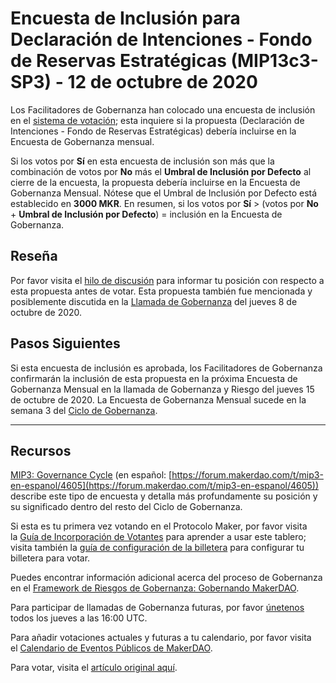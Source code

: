 # Encuesta de Inclusión para Declaración de Intenciones **- Fondo de Reservas Estratégicas (MIP13c3-SP3) - 12 de octubre de 2020**

Los Facilitadores de Gobernanza han colocado una encuesta de inclusión en el [sistema de votación](https://vote.makerdao.com/polling); esta inquiere si la propuesta (Declaración de Intenciones - Fondo de Reservas Estratégicas) debería incluirse en la Encuesta de Gobernanza mensual.

Si los votos por **Sí** en esta encuesta de inclusión son más que la combinación de votos por **No** más el **Umbral de Inclusión por Defecto** al cierre de la encuesta, la propuesta debería incluirse en la Encuesta de Gobernanza Mensual. Nótese que el Umbral de Inclusión por Defecto está establecido en **3000 MKR**. En resumen, si los votos por **Sí** > (votos por **No** + **Umbral de Inclusión por Defecto**) = inclusión en la Encuesta de Gobernanza.

## **Reseña**

Por favor visita el [hilo de discusión](https://forum.makerdao.com/t/mip13c3-sp3-declaration-of-intent-strategic-reserves-fund-srf/3765) para informar tu posición con respecto a esta propuesta antes de votar. Esta propuesta también fue mencionada y posiblemente discutida en la [Llamada de Gobernanza](https://forum.makerdao.com/t/agenda-discussion-scientific-governance-and-risk-113-thursday-october-8-16-00-utc/4505) del jueves 8 de octubre de 2020.

## Pasos Siguientes

Si esta encuesta de inclusión es aprobada, los Facilitadores de Gobernanza confirmarán la inclusión de esta propuesta en la próxima Encuesta de Gobernanza Mensual en la llamada de Gobernanza y Riesgo del jueves 15 de octubre de 2020. La Encuesta de Gobernanza Mensual sucede en la semana 3 del [Ciclo de Gobernanza](https://github.com/makerdao/mips/blob/Accepted/MIP3/mip3.md).

---

## **Recursos**

[MIP3: Governance Cycle](https://github.com/makerdao/mips/blob/Accepted/MIP3/mip3.md) (en español: [https://forum.makerdao.com/t/mip3-en-espanol/4605](https://forum.makerdao.com/t/mip3-en-espanol/4605)) describe este tipo de encuesta y detalla más profundamente su posición y su significado dentro del resto del Ciclo de Gobernanza.

Si esta es tu primera vez votando en el Protocolo Maker, por favor visita la [Guía de Incorporación de Votantes](https://community-development.makerdao.com/onboarding/voter-onboarding) para aprender a usar este tablero; visita también la [guía de configuración de la billetera](https://community-development.makerdao.com/en/learn/governance/voting-setup/) para configurar tu billetera para votar.

Puedes encontrar información adicional acerca del proceso de Gobernanza en el [Framework de Riesgos de Gobernanza: Gobernando MakerDAO](https://community-development.makerdao.com/governance/governance-risk-framework).

Para participar de llamadas de Gobernanza futuras, por favor [únetenos](https://community-development.makerdao.com/governance/governance-and-risk-meetings) todos los jueves a las 16:00 UTC.

Para añadir votaciones actuales y futuras a tu calendario, por favor visita el [Calendario de Eventos Públicos de MakerDAO](https://calendar.google.com/calendar/embed?src=makerdao.com_3efhm2ghipksegl009ktniomdk%40group.calendar.google.com&ctz=America%2FLos_Angeles).

Para votar, visita el [artículo original aquí](https://github.com/makerdao/community/blob/master/governance/polls/Inclusion%20Poll%20-%20MIP13c3-SP3%20-%20October%2012,%202020.md).
